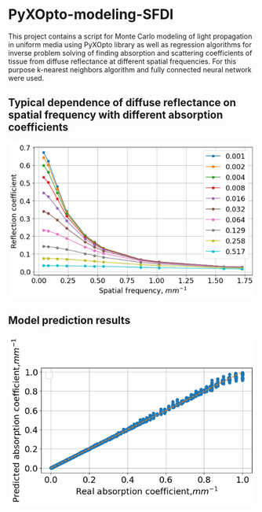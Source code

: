 # PyXOpto-modeling-SFDI

This project contains a script for Monte Carlo modeling of light propagation in uniform media using PyXOpto library as well as regression algorithms for inverse problem solving of finding absorption and scattering coefficients of  tissue from diffuse reflectance at different spatial frequencies. For this purpose k-nearest neighbors algorithm and fully connected neural network were used. 

## Typical dependence of diffuse reflectance on spatial frequency with different absorption coefficients
<p align="center">
  <img src="https://github.com/petthebeaver/PyXOpto-modeling-SFDI/blob/f675f7a608b1d1a927103e22bd95cf6b218e01b7/R(k).png" />
</p>

## Model prediction results
<p align="center">
  <img src="https://github.com/petthebeaver/PyXOpto-modeling-SFDI/blob/f675f7a608b1d1a927103e22bd95cf6b218e01b7/prediction.png" />
</p>
